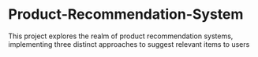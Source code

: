 # Product-Recommendation-System
This project explores the realm of product recommendation systems, implementing three distinct approaches to suggest relevant items to users
